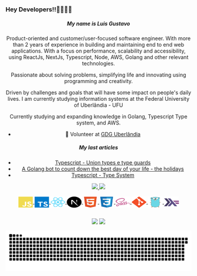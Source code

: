 ### Hey Developers!!👨‍💻👩‍💻
 <div style="text-align:center; ">
  <h5>My name is Luis Gustavo</h5>
  <p>
   Product-oriented and customer/user-focused software engineer. With more than 2 years of
experience in building and maintaining end to end web applications. With a focus on performance, scalability
and accessibility, using ReactJs, NextJs, Typescript, Node, AWS, Golang and other relevant technologies.
  </p>
  <p>
   Passionate about solving problems, simplifying life and innovating using programming and
creativity.
  </p>
 <p>
   Driven by challenges and goals that will have some impact on people's daily lives. I am currently studying information systems at the
Federal University of Uberlândia - UFU
 </p>
 <p>Currently studying and expanding knowledge in Golang, Typescript Type system, and AWS.</p>
 <ul>
   <li>
    <p>
     📆 Volunteer at <a href="https://gdg.community.dev/gdg-uberlandia/">
      GDG Uberlândia
    </a>
    </p>
   </li>
  </ul>
  <section>
    <h5>My last articles</h5>
    <div>
     <ul>
       <li>
         <a href="https://dev.to/luisgustavom1/typescript-union-types-and-type-guards-14gh">
          Typescript - Union types e type guards
         </a>
       </li>
      <li>
         <a href="https://dev.to/luisgustavom1/a-golang-bot-to-count-down-the-best-day-of-your-life-the-holidays-3b5e">
          A Golang bot to count down the best day of your life - the holidays
         </a>
       </li>
       <li>
         <a href="https://dev.to/luisgustavom1/typescript-type-system-15dd">
          Typescript - Type System
         </a>
       </li>
     </ul>
    </div>
  </section>
 <div>
 <div>
   <a href="https://github.com/rafaballerini">
   <img height="180em" src="https://github-readme-stats.vercel.app/api?username=luisgustavom1&show_icons=true&theme=algolia&include_all_commits=true&count_private=true"/>
   <img height="180em" src="https://github-readme-stats.vercel.app/api/top-langs/?username=luisgustavom1&layout=compact&langs_count=7&theme=algolia"/>
 </div>
 <div style="display: inline_block"><br>
   <img align="center" alt="Luis-Js" height="30" width="40" src="https://raw.githubusercontent.com/devicons/devicon/master/icons/javascript/javascript-plain.svg">
   <img align="center" alt="Luis-Ts" height="30" width="40" src="https://raw.githubusercontent.com/devicons/devicon/master/icons/typescript/typescript-plain.svg">
   <img align="center" alt="Luis-React" height="30" width="40" src="https://raw.githubusercontent.com/devicons/devicon/master/icons/react/react-original.svg">
     <img align="center" alt="Luis-Next" height="30" width="40" src="https://raw.githubusercontent.com/devicons/devicon/master/icons/nextjs/nextjs-original.svg">
   <img align="center" alt="Luis-HTML" height="30" width="40" src="https://raw.githubusercontent.com/devicons/devicon/master/icons/html5/html5-original.svg">
   <img align="center" alt="Luis-CSS" height="30" width="40" src="https://raw.githubusercontent.com/devicons/devicon/master/icons/css3/css3-original.svg">
   <img align="center" alt="Luis-Sass" height="30" width="40" src="https://raw.githubusercontent.com/devicons/devicon/master/icons/sass/sass-original.svg">
   <img align="center" alt="Luis-Git" height="30" width="40" src="https://raw.githubusercontent.com/devicons/devicon/master/icons/git/git-original.svg">
   <img align="center" alt="Luis-Git" height="30" width="40" src="https://raw.githubusercontent.com/devicons/devicon/master/icons/go/go-original.svg"> 
   <img align="center" alt="Luis-Git" height="30" width="40" src="https://raw.githubusercontent.com/devicons/devicon/master/icons/haskell/haskell-original.svg">
 </div>   
 
  ##
 
 <div>
  <a href="https://instagram.com/luisgustavom1" target="_blank"><img src="https://img.shields.io/badge/-Instagram-%23E4405F?style=for-the-badge&logo=instagram&logoColor=white" target="_blank"></a>
 <a href="https://www.linkedin.com/in/luisgustavom1/" target="_blank"><img src="https://img.shields.io/badge/-LinkedIn-%230077B5?style=for-the-badge&logo=linkedin&logoColor=white" target="_blank"></a>
  
  ![Snake animation](https://github.com/Luisgustavom1/Luisgustavom1/blob/output/github-contribution-grid-snake.svg)  
  </div>
